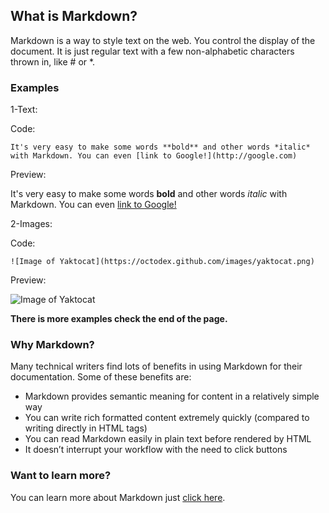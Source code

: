 ## What is Markdown?
Markdown is a way to style text on the web. You control the display of the document.
It is just regular text with a few non-alphabetic characters thrown in, like # or *.

### Examples
1-Text:

Code:
```
It's very easy to make some words **bold** and other words *italic* with Markdown. You can even [link to Google!](http://google.com)
```
Preview:

It's very easy to make some words **bold** and other words *italic* with Markdown. You can even [link to Google!](http://google.com)

2-Images:

Code:
```
![Image of Yaktocat](https://octodex.github.com/images/yaktocat.png)
```
Preview:

![Image of Yaktocat](https://octodex.github.com/images/yaktocat.png)

**There is more examples check the end of the page.**

### Why Markdown?
Many technical writers find lots of benefits in using Markdown for their documentation. Some of these benefits are:
* Markdown provides semantic meaning for content in a relatively simple way
* You can write rich formatted content extremely quickly (compared to writing directly in HTML tags)
* You can read Markdown easily in plain text before rendered by HTML
* It doesn’t interrupt your workflow with the need to click buttons

### Want to learn more?
You can learn more about Markdown just [click here](https://guides.github.com/features/mastering-markdown/).
